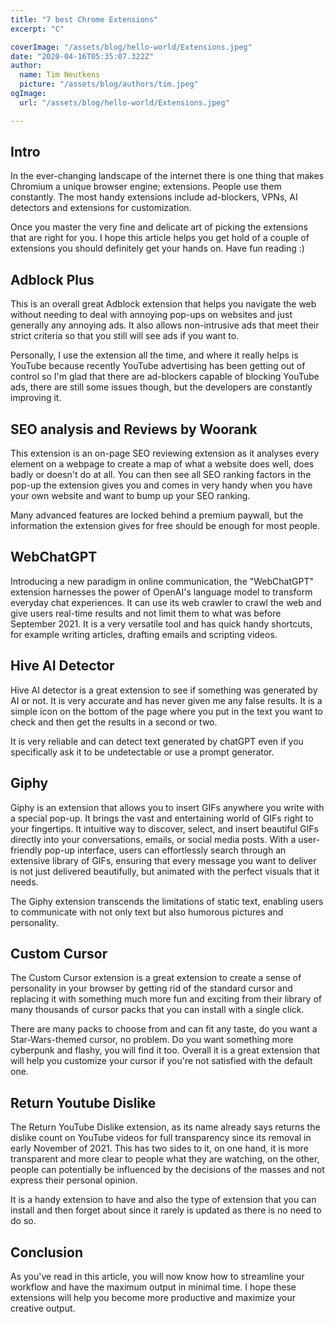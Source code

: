 ```yaml
---
title: "7 best Chrome Extensions"
excerpt: "C"

coverImage: "/assets/blog/hello-world/Extensions.jpeg"
date: "2020-04-16T05:35:07.322Z"
author:
  name: Tim Neutkens
  picture: "/assets/blog/authors/tim.jpeg"
ogImage:
  url: "/assets/blog/hello-world/Extensions.jpeg"

---
```

## Intro

In the ever-changing landscape of the internet there is one thing that makes Chromium a unique browser engine; extensions. People use them constantly. The most handy extensions include ad-blockers, VPNs, AI detectors and extensions for customization.

Once you master the very fine and delicate art of picking the extensions that are right for you. I hope this article helps you get hold of a couple of extensions you should definitely get your hands on. Have fun reading :)

## Adblock Plus

This is an overall great Adblock extension that helps you navigate the web without needing to deal with annoying pop-ups on websites and just generally any annoying ads. It also allows non-intrusive ads that meet their strict criteria so that you still will see ads if you want to.

Personally, I use the extension all the time, and where it really helps is YouTube because recently YouTube advertising has been getting out of control so I'm glad that there are ad-blockers capable of blocking YouTube ads, there are still some issues though, but the developers are constantly improving it.

## SEO analysis and Reviews by Woorank

This extension is an on-page SEO reviewing extension as it analyses every element on a webpage to create a map of what a website does well, does badly or doesn't do at all. You can then see all SEO ranking factors in the pop-up the extension gives you and comes in very handy when you have your own website and want to bump up your SEO ranking.

Many advanced features are locked behind a premium paywall, but the information the extension gives for free should be enough for most people.

## WebChatGPT

Introducing a new paradigm in online communication, the "WebChatGPT" extension harnesses the power of OpenAI's language model to transform everyday chat experiences. It can use its web crawler to crawl the web and give users real-time results and not limit them to what was before September 2021. It is a very versatile tool and has quick handy shortcuts, for example writing articles, drafting emails and scripting videos.

## Hive AI Detector

Hive AI detector is a great extension to see if something was generated by AI or not. It is very accurate and has never given me any false results. It is a simple icon on the bottom of the page where you put in the text you want to check and then get the results in a second or two.

It is very reliable and can detect text generated by chatGPT even if you specifically ask it to be undetectable or use a prompt generator.

## Giphy

Giphy is an extension that allows you to insert GIFs anywhere you write with a special pop-up. It brings the vast and entertaining world of GIFs right to your fingertips. It intuitive way to discover, select, and insert beautiful GIFs directly into your conversations, emails, or social media posts. With a user-friendly pop-up interface, users can effortlessly search through an extensive library of GIFs, ensuring that every message you want to deliver is not just delivered beautifully, but animated with the perfect visuals that it needs.

The Giphy extension transcends the limitations of static text, enabling users to communicate with not only text but also humorous pictures and personality.

## Custom Cursor

The Custom Cursor extension is a great extension to create a sense of personality in your browser by getting rid of the standard cursor and replacing it with something much more fun and exciting from their library of many thousands of cursor packs that you can install with a single click.

There are many packs to choose from and can fit any taste, do you want a Star-Wars-themed cursor, no problem. Do you want something more cyberpunk and flashy, you will find it too. Overall it is a great extension that will help you customize your cursor if you're not satisfied with the default one.

## Return Youtube Dislike

The Return YouTube Dislike extension, as its name already says returns the dislike count on YouTube videos for full transparency since its removal in early November of 2021. This has two sides to it, on one hand, it is more transparent and more clear to people what they are watching, on the other, people can potentially be influenced by the decisions of the masses and not express their personal opinion.

It is a handy extension to have and also the type of extension that you can install and then forget about since it rarely is updated as there is no need to do so.

## Conclusion

As you've read in this article, you will now know how to streamline your workflow and have the maximum output in minimal time. I hope these extensions will help you become more productive and maximize your creative output.